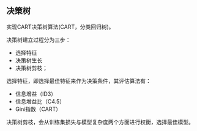 ﻿## 决策树

实现CART决策树算法(CART，分类回归树)。

决策树建立过程分为三步：
- 选择特征
- 决策树生长
- 决策树剪枝；

选择特征，即选择最佳特征来作为决策条件，其评估算法有：
- 信息增益（ID3）
- 信息增益比（C4.5）
- Gini指数（CART）

决策树剪枝，会从训练集损失与模型复杂度两个方面进行权衡，选择最佳模型。